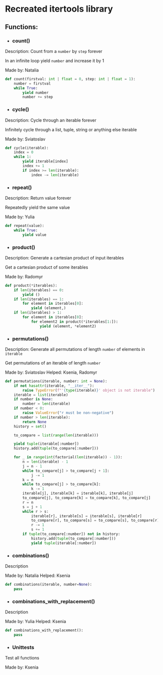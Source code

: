 # Recreated itertools library

## Functions:
- ### count()
Description: Count from a `number` by `step` forever

In an infinite loop yield `number` and increase it by 1

Made by: Natalia
```python
def count(firstval: int | float = 0, step: int | float = 1):
    number = firstval
    while True:
        yield number
        number += step
```

- ### cycle()
Description: Cycle through an iterable forever

Infinitely cycle through a list, tuple, string or anything else iterable

Made by: Sviatoslav
```python
def cycle(iterable):
    index = 0
    while 1:
        yield iterable[index]
        index += 1
        if index >= len(iterable):
            index -= len(iterable)
```

- ### repeat()
Description: Return value forever

Repeatedly yield the same value

Made by: Yulia
```python
def repeat(value):
    while True:
        yield value
```

- ### product()
Description: Generate a cartesian product of input iterables

Get a cartesian product of some iterables

Made by: Radomyr
```python
def product(*iterables):
    if len(iterables) == 0:
        yield ()
    if len(iterables) == 1:
        for element in iterables[0]:
            yield (element,)
    if len(iterables) > 1:
        for element in iterables[0]:
            for element2 in product(*iterables[1:]):
                yield (element, *element2)
```

- ### permutations()
Description: Generate all permutations of length `number` of elements in `iterable`

Get permutations of an iterable of length `number`

Made by: Sviatoslav
Helped: Ksenia, Radomyr
```python
def permutations(iterable, number: int = None):
    if not hasattr(iterable, "__iter__"):
        raise TypeError(f"'{type(iterable)}' object is not iterable")
    iterable = list(iterable)
    if number is None:
        number = len(iterable)
    if number < 0:
        raise ValueError("r must be non-negative")
    if number > len(iterable):
        return None
    history = set()

    to_compare = list(range(len(iterable)))

    yield tuple(iterable[:number])
    history.add(tuple(to_compare[:number]))

    for _ in range(int(factorial(len(iterable)) - 1)):
        n = len(iterable) - 1
        j = n - 1
        while to_compare[j] > to_compare[j + 1]:
            j -= 1
        k = n
        while to_compare[j] > to_compare[k]:
            k -= 1
        iterable[j], iterable[k] = iterable[k], iterable[j]
        to_compare[j], to_compare[k] = to_compare[k], to_compare[j]
        r = n
        s = j + 1
        while r > s:
            iterable[r], iterable[s] = iterable[s], iterable[r]
            to_compare[r], to_compare[s] = to_compare[s], to_compare[r]
            r -= 1
            s += 1
        if tuple(to_compare[:number]) not in history:
            history.add(tuple(to_compare[:number]))
            yield tuple(iterable[:number])
```

- ### combinations()
Description

Made by: Natalia
Helped: Ksenia
```python
def combinations(iterable, number=None):
    pass
```

- ### combinations_with_replacement()
Description

Made by: Yulia
Helped: Ksenia
```python
def combinations_with_replacement():
    pass
```

- ### Unittests
Test all functions

Made by: Ksenia
